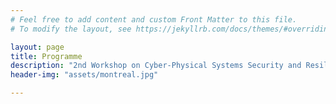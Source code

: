 ```yaml
---
# Feel free to add content and custom Front Matter to this file.
# To modify the layout, see https://jekyllrb.com/docs/themes/#overriding-theme-defaults

layout: page
title: Programme
description: "2nd Workshop on Cyber-Physical Systems Security and Resilience (CPS-SR)"
header-img: "assets/montreal.jpg"

---
```


